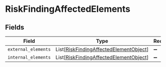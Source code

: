 # RiskFindingAffectedElements


## Fields

| Field                                                                                             | Type                                                                                              | Required                                                                                          | Description                                                                                       |
| ------------------------------------------------------------------------------------------------- | ------------------------------------------------------------------------------------------------- | ------------------------------------------------------------------------------------------------- | ------------------------------------------------------------------------------------------------- |
| `external_elements`                                                                               | List[[RiskFindingAffectedElementObject](../../models/shared/riskfindingaffectedelementobject.md)] | :heavy_minus_sign:                                                                                | N/A                                                                                               |
| `internal_elements`                                                                               | List[[RiskFindingAffectedElementObject](../../models/shared/riskfindingaffectedelementobject.md)] | :heavy_minus_sign:                                                                                | N/A                                                                                               |